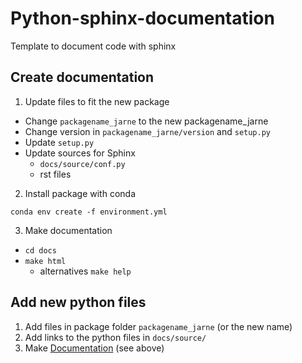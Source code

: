 # Python-sphinx-documentation

Template to document code with sphinx

## Create documentation

1. Update files to fit the new package

- Change ```packagename_jarne``` to the new packagename_jarne
- Change version in ```packagename_jarne/version``` and ```setup.py```
- Update ```setup.py```
- Update sources for Sphinx
  - ```docs/source/conf.py```
  - rst files


2. Install package with conda

```conda env create -f environment.yml```

3. Make documentation

- ```cd docs```
- ```make html```
  - alternatives ```make help```

## Add new python files

1. Add files in package folder ```packagename_jarne``` (or the new name)
2. Add links to the python files in ```docs/source/```
3. Make [Documentation](#create-documentation) (see above)

